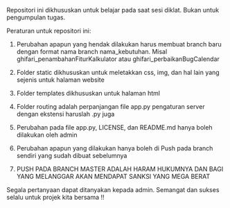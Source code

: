Repositori ini dikhususkan untuk belajar pada saat sesi diklat. Bukan untuk pengumpulan tugas.

Peraturan untuk repositori ini:
1. Perubahan apapun yang hendak dilakukan harus membuat branch baru dengan format nama branch nama_kebutuhan. Misal ghifari_penambahanFiturKalkulator atau ghifari_perbaikanBugCalendar
2. Folder static dikhususkan untuk meletakkan css, img, dan hal lain yang sejenis untuk halaman website
3. Folder templates dikhususkan untuk halaman html
4. Folder routing adalah perpanjangan file app.py pengaturan server dengan ekstensi haruslah .py juga
5. Perubahan pada file app.py, LICENSE, dan README.md hanya boleh dilakukan oleh admin
6. Perubahan apapun yang dilakukan hanya boleh di Push pada branch sendiri yang sudah dibuat sebelumnya

7. PUSH PADA BRANCH MASTER ADALAH HARAM HUKUMNYA DAN BAGI YANG MELANGGAR AKAN MENDAPAT SANKSI YANG MEGA BERAT

Segala pertanyaan dapat ditanyakan kepada admin. Semangat dan sukses selalu untuk projek kita bersama !!